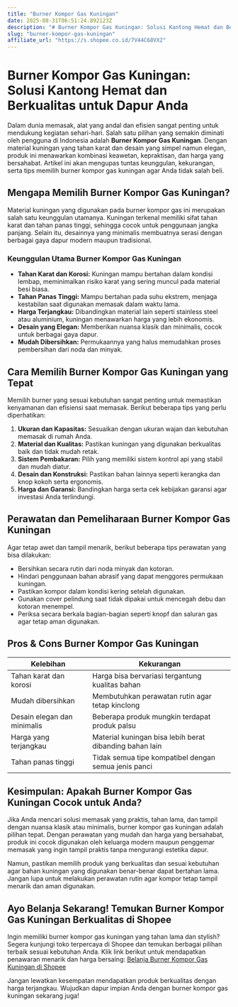 ```yaml
---
title: "Burner Kompor Gas Kuningan"
date: 2025-08-31T06:51:24.892123Z
description: "# Burner Kompor Gas Kuningan: Solusi Kantong Hemat dan Berkualitas untuk Dapur Anda..."
slug: "burner-kompor-gas-kuningan"
affiliate_url: "https://s.shopee.co.id/7V44C68VX2"
---
```

# Burner Kompor Gas Kuningan: Solusi Kantong Hemat dan Berkualitas untuk Dapur Anda

Dalam dunia memasak, alat yang andal dan efisien sangat penting untuk mendukung kegiatan sehari-hari. Salah satu pilihan yang semakin diminati oleh pengguna di Indonesia adalah **Burner Kompor Gas Kuningan**. Dengan material kuningan yang tahan karat dan desain yang simpel namun elegan, produk ini menawarkan kombinasi keawetan, kepraktisan, dan harga yang bersahabat. Artikel ini akan mengupas tuntas keunggulan, kekurangan, serta tips memilih burner kompor gas kuningan agar Anda tidak salah beli.

## Mengapa Memilih Burner Kompor Gas Kuningan?

Material kuningan yang digunakan pada burner kompor gas ini merupakan salah satu keunggulan utamanya. Kuningan terkenal memiliki sifat tahan karat dan tahan panas tinggi, sehingga cocok untuk penggunaan jangka panjang. Selain itu, desainnya yang minimalis membuatnya serasi dengan berbagai gaya dapur modern maupun tradisional.

### Keunggulan Utama Burner Kompor Gas Kuningan

- **Tahan Karat dan Korosi:** Kuningan mampu bertahan dalam kondisi lembap, meminimalkan risiko karat yang sering muncul pada material besi biasa.
- **Tahan Panas Tinggi:** Mampu bertahan pada suhu ekstrem, menjaga kestabilan saat digunakan memasak dalam waktu lama.
- **Harga Terjangkau:** Dibandingkan material lain seperti stainless steel atau aluminium, kuningan menawarkan harga yang lebih ekonomis.
- **Desain yang Elegan:** Memberikan nuansa klasik dan minimalis, cocok untuk berbagai gaya dapur.
- **Mudah Dibersihkan:** Permukaannya yang halus memudahkan proses pembersihan dari noda dan minyak.

## Cara Memilih Burner Kompor Gas Kuningan yang Tepat

Memilih burner yang sesuai kebutuhan sangat penting untuk memastikan kenyamanan dan efisiensi saat memasak. Berikut beberapa tips yang perlu diperhatikan:

1. **Ukuran dan Kapasitas:** Sesuaikan dengan ukuran wajan dan kebutuhan memasak di rumah Anda.
2. **Material dan Kualitas:** Pastikan kuningan yang digunakan berkualitas baik dan tidak mudah retak.
3. **Sistem Pembakaran:** Pilih yang memiliki sistem kontrol api yang stabil dan mudah diatur.
4. **Desain dan Konstruksi:** Pastikan bahan lainnya seperti kerangka dan knop kokoh serta ergonomis.
5. **Harga dan Garansi:** Bandingkan harga serta cek kebijakan garansi agar investasi Anda terlindungi.

## Perawatan dan Pemeliharaan Burner Kompor Gas Kuningan

Agar tetap awet dan tampil menarik, berikut beberapa tips perawatan yang bisa dilakukan:

- Bersihkan secara rutin dari noda minyak dan kotoran.
- Hindari penggunaan bahan abrasif yang dapat menggores permukaan kuningan.
- Pastikan kompor dalam kondisi kering setelah digunakan.
- Gunakan cover pelindung saat tidak dipakai untuk mencegah debu dan kotoran menempel.
- Periksa secara berkala bagian-bagian seperti knopf dan saluran gas agar tetap aman digunakan.

## Pros & Cons Burner Kompor Gas Kuningan

| Kelebihan | Kekurangan |
|------------|--------------|
| Tahan karat dan korosi | Harga bisa bervariasi tergantung kualitas bahan |
| Mudah dibersihkan | Membutuhkan perawatan rutin agar tetap kinclong |
| Desain elegan dan minimalis | Beberapa produk mungkin terdapat produk palsu |
| Harga yang terjangkau | Material kuningan bisa lebih berat dibanding bahan lain |
| Tahan panas tinggi | Tidak semua tipe kompatibel dengan semua jenis panci |

## Kesimpulan: Apakah Burner Kompor Gas Kuningan Cocok untuk Anda?

Jika Anda mencari solusi memasak yang praktis, tahan lama, dan tampil dengan nuansa klasik atau minimalis, burner kompor gas kuningan adalah pilihan tepat. Dengan perawatan yang mudah dan harga yang bersahabat, produk ini cocok digunakan oleh keluarga modern maupun penggemar memasak yang ingin tampil praktis tanpa mengurangi estetika dapur.

Namun, pastikan memilih produk yang berkualitas dan sesuai kebutuhan agar bahan kuningan yang digunakan benar-benar dapat bertahan lama. Jangan lupa untuk melakukan perawatan rutin agar kompor tetap tampil menarik dan aman digunakan.

## Ayo Belanja Sekarang! Temukan Burner Kompor Gas Kuningan Berkualitas di Shopee

Ingin memiliki burner kompor gas kuningan yang tahan lama dan stylish? Segera kunjungi toko terpercaya di Shopee dan temukan berbagai pilihan terbaik sesuai kebutuhan Anda. Klik link berikut untuk mendapatkan penawaran menarik dan harga bersaing: [Belanja Burner Kompor Gas Kuningan di Shopee](https://s.shopee.co.id/7V44C68VX2)

Jangan lewatkan kesempatan mendapatkan produk berkualitas dengan harga terjangkau. Wujudkan dapur impian Anda dengan burner kompor gas kuningan sekarang juga!